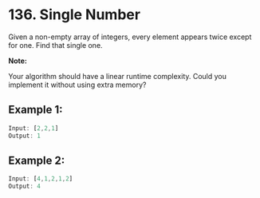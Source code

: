 # 136. Single Number

Given a non-empty array of integers, every element appears twice except for one. Find that single one.

**Note:**

Your algorithm should have a linear runtime complexity. Could you implement it without using extra memory?

## Example 1:

```js
Input: [2,2,1]
Output: 1
```

## Example 2:

```js
Input: [4,1,2,1,2]
Output: 4
```